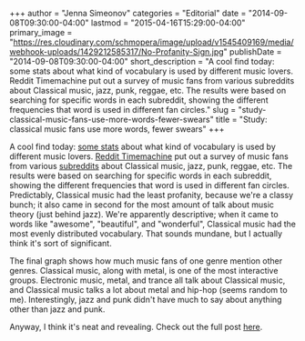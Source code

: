 +++
author = "Jenna Simeonov"
categories = "Editorial"
date = "2014-09-08T09:30:00-04:00"
lastmod = "2015-04-16T15:29:00-04:00"
primary_image = "https://res.cloudinary.com/schmopera/image/upload/v1545409169/media/webhook-uploads/1429212585317/No-Profanity-Sign.jpg"
publishDate = "2014-09-08T09:30:00-04:00"
short_description = "A cool find today: some stats about what kind of vocabulary is used by different music lovers. Reddit Timemachine put out a survey of music fans from various subreddits about Classical music, jazz, punk, reggae, etc. The results were based on searching for specific words in each subreddit, showing the different frequencies that word is used in different fan circles."
slug = "study-classical-music-fans-use-more-words-fewer-swears"
title = "Study: classical music fans use more words, fewer swears"
+++

A cool find today: [some stats](http://www.reddittimemachine.com/choiceofwords/posts/music.html) about what kind of vocabulary is used by different music lovers. [Reddit Timemachine](http://www.reddittimemachine.com/choiceofwords/posts/music.html) put out a survey of music fans from various [subreddits](http://en.wikipedia.org/wiki/Reddit#Subreddits) about Classical music, jazz, punk, reggae, etc. The results were based on searching for specific words in each subreddit, showing the different frequencies that word is used in different fan circles. Predictably, Classical music had the least profanity, because we're a classy bunch; it also came in second for the most amount of talk about music theory (just behind jazz). We're apparently descriptive; when it came to words like "awesome", "beautiful", and "wonderful", Classical music had the most evenly distributed vocabulary. That sounds mundane, but I actually think it's sort of significant.

The final graph shows how much music fans of one genre mention other genres. Classical music, along with metal, is one of the most interactive groups. Electronic music, metal, and trance all talk about Classical music, and Classical music talks a lot about metal and hip-hop (seems random to me). Interestingly, jazz and punk didn't have much to say about anything other than jazz and punk.

Anyway, I think it's neat and revealing. Check out the full post [here](http://www.reddittimemachine.com/choiceofwords/posts/music.html).
